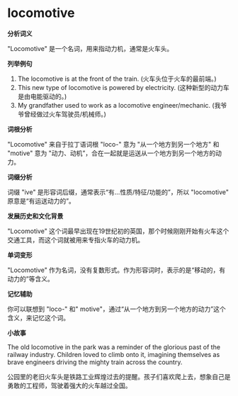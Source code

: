 # locomotive

**分析词义**

  

"Locomotive" 是一个名词，用来指动力机，通常是火车头。

  

**列举例句**

  

1.  The locomotive is at the front of the train. (火车头位于火车的最前端。)
2.  This new type of locomotive is powered by electricity. (这种新型的动力车是由电能驱动的。)
3.  My grandfather used to work as a locomotive engineer/mechanic. (我爷爷曾经做过火车驾驶员/机械师。)

  

**词根分析**

  

"Locomotive" 来自于拉丁语词根 "loco-" 意为 "从一个地方到另一个地方" 和 "motive" 意为 "动力、动机”，合在一起就是运送从一个地方到另一个地方的动力。

  

**词缀分析**

  

词缀 "ive" 是形容词后缀，通常表示“有…性质/特征/功能的”，所以 "locomotive" 原意是“有运送动力的”。

  

**发展历史和文化背景**

  

"Locomotive" 这个词最早出现在19世纪初的英国，那个时候刚刚开始有火车这个交通工具，而这个词就被用来专指火车的动力机。

  

**单词变形**

  

"Locomotive" 作为名词，没有复数形式。作为形容词时，表示的是“移动的，有动力的”等含义。

  

**记忆辅助**

  

你可以联想到 "loco-" 和" motive"，通过“从一个地方到另一个地方的动力”这个含义，来记忆这个词。

  

**小故事**

  

The old locomotive in the park was a reminder of the glorious past of the railway industry. Children loved to climb onto it, imagining themselves as brave engineers driving the mighty train across the country.

  

公园里的老旧火车头是铁路工业辉煌过去的提醒。孩子们喜欢爬上去，想象自己是勇敢的工程师，驾驶着强大的火车越过全国。
